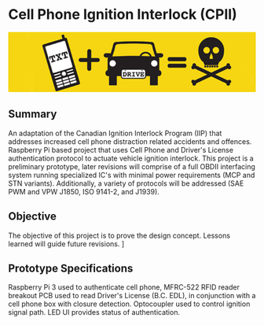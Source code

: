 # Cell Phone Ignition Interlock (CPII)

![](https://github.com/morganjlw/CPII/blob/master/texting%20and%20driving.jpg)

## Summary
An adaptation of the Canadian Ignition Interlock Program (IIP) that addresses increased cell phone distraction related accidents and offences. Raspberry Pi based project that uses Cell Phone and Driver's License authentication protocol to actuate vehicle ignition interlock. This project is a preliminary prototype, later revisions will comprise of a full OBDII interfacing system running specialized IC's with minimal power requirements (MCP and STN variants). Additionally, a variety of protocols will be addressed (SAE PWM and VPW J1850, ISO 9141-2, and J1939).

## Objective
The objective of this project is to prove the design concept. Lessons learned will guide future revisions. ]

## Prototype Specifications
Raspberry Pi 3 used to authenticate cell phone, MFRC-522 RFID reader breakout PCB used to read Driver's License (B.C. EDL), in conjunction with a cell phone box with closure detection. Optocoupler used to control ignition signal path. LED UI provides status of authentication.
